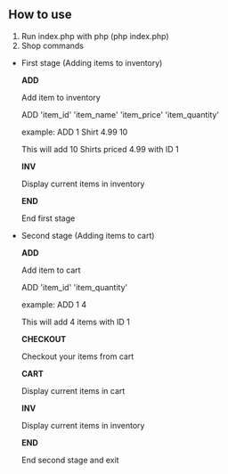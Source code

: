 ## How to use

1. Run index.php with php (php index.php)
2. Shop commands
- First stage (Adding items to inventory)
	
	**ADD**

	Add item to inventory 

	ADD 'item_id' 'item_name' 'item_price' 'item_quantity'

	example: ADD 1 Shirt 4.99 10

	This will add 10 Shirts priced 4.99 with ID 1
	
	**INV**

	Display current items in inventory
	
	**END**

	End first stage
	
- Second stage (Adding items to cart)
	
	**ADD**

	Add item to cart 

	ADD 'item_id' 'item_quantity'

	example: ADD 1 4

	This will add 4 items with ID 1
	
	**CHECKOUT**

	Checkout your items from cart


	**CART**

	Display current items in cart


	**INV**

	Display current items in inventory

	
	**END**
	
	End second stage and exit
	